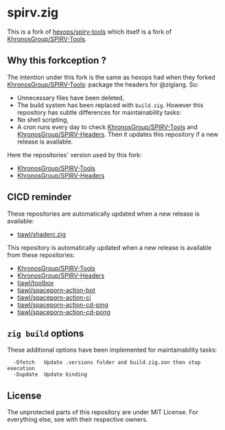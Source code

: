 # spirv.zig

This is a fork of [hexops/spirv-tools](https://github.com/hexops/spirv-tools) which itself is a fork of [KhronosGroup/SPIRV-Tools](https://github.com/KhronosGroup/SPIRV-Tools).

## Why this forkception ?

The intention under this fork is the same as hexops had when they forked [KhronosGroup/SPIRV-Tools](https://github.com/KhronosGroup/SPIRV-Tools): package the headers for @ziglang. So:
* Unnecessary files have been deleted,
* The build system has been replaced with `build.zig`.
However this repository has subtle differences for maintainability tasks:
* No shell scripting,
* A cron runs every day to check [KhronosGroup/SPIRV-Tools](https://github.com/KhronosGroup/SPIRV-Tools) and [KhronosGroup/SPIRV-Headers](https://github.com/KhronosGroup/SPIRV-Headers). Then it updates this repository if a new release is available.

Here the repositories' version used by this fork:
* [KhronosGroup/SPIRV-Tools](https://github.com/tiawl/spirv.zig/blob/trunk/.versions/spirv-tools)
* [KhronosGroup/SPIRV-Headers](https://github.com/tiawl/spirv.zig/blob/trunk/.versions/spirv)

## CICD reminder

These repositories are automatically updated when a new release is available:
* [tiawl/shaderc.zig](https://github.com/tiawl/shaderc.zig)

This repository is automatically updated when a new release is available from these repositories:
* [KhronosGroup/SPIRV-Tools](https://github.com/KhronosGroup/SPIRV-Tools)
* [KhronosGroup/SPIRV-Headers](https://github.com/KhronosGroup/SPIRV-Headers)
* [tiawl/toolbox](https://github.com/tiawl/toolbox)
* [tiawl/spaceporn-action-bot](https://github.com/tiawl/spaceporn-action-bot)
* [tiawl/spaceporn-action-ci](https://github.com/tiawl/spaceporn-action-ci)
* [tiawl/spaceporn-action-cd-ping](https://github.com/tiawl/spaceporn-action-cd-ping)
* [tiawl/spaceporn-action-cd-pong](https://github.com/tiawl/spaceporn-action-cd-pong)

## `zig build` options

These additional options have been implemented for maintainability tasks:
```
  -Dfetch   Update .versions folder and build.zig.zon then stop execution
  -Dupdate  Update binding
```

## License

The unprotected parts of this repository are under MIT License. For everything else, see with their respective owners.
